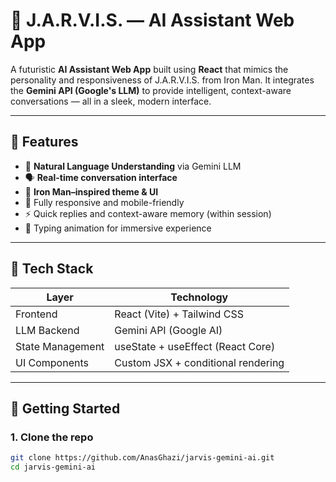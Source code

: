 # 🤖 J.A.R.V.I.S. — AI Assistant Web App

A futuristic **AI Assistant Web App** built using **React** that mimics the personality and responsiveness of J.A.R.V.I.S. from Iron Man. It integrates the **Gemini API (Google's LLM)** to provide intelligent, context-aware conversations — all in a sleek, modern interface.

---

## 🌟 Features

- 🧠 **Natural Language Understanding** via Gemini LLM
- 🗣️ **Real-time conversation interface**
- 🎨 **Iron Man–inspired theme & UI**
- 📱 Fully responsive and mobile-friendly
- ⚡ Quick replies and context-aware memory (within session)
- 💬 Typing animation for immersive experience

---

## 🔧 Tech Stack

| Layer           | Technology                       |
|----------------|-----------------------------------|
| Frontend        | React (Vite) + Tailwind CSS       |
| LLM Backend     | Gemini API (Google AI)            |
| State Management| useState + useEffect (React Core) |
| UI Components   | Custom JSX + conditional rendering|

---

## 🚀 Getting Started

### 1. Clone the repo
```bash
git clone https://github.com/AnasGhazi/jarvis-gemini-ai.git
cd jarvis-gemini-ai
